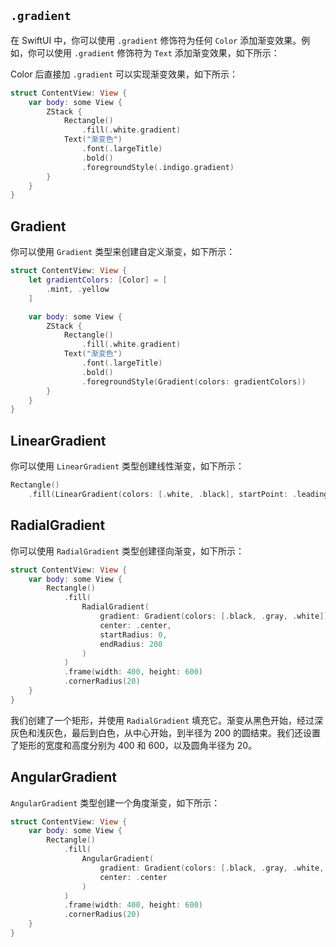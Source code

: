 
## `.gradient`

在 SwiftUI 中，你可以使用 `.gradient` 修饰符为任何 `Color` 添加渐变效果。例如，你可以使用 `.gradient` 修饰符为 `Text` 添加渐变效果，如下所示：

Color 后直接加 `.gradient` 可以实现渐变效果，如下所示：
```swift
struct ContentView: View {
    var body: some View {
        ZStack {
            Rectangle()
                .fill(.white.gradient)
            Text("渐变色")
                .font(.largeTitle)
                .bold()
                .foregroundStyle(.indigo.gradient)
        }
    }
}
```

## Gradient

你可以使用 `Gradient` 类型来创建自定义渐变，如下所示：

```swift
struct ContentView: View {
    let gradientColors: [Color] = [
        .mint, .yellow
    ]

    var body: some View {
        ZStack {
            Rectangle()
                .fill(.white.gradient)
            Text("渐变色")
                .font(.largeTitle)
                .bold()
                .foregroundStyle(Gradient(colors: gradientColors))
        }
    }
}
```

## LinearGradient

你可以使用 `LinearGradient` 类型创建线性渐变，如下所示：

```swift
Rectangle()
    .fill(LinearGradient(colors: [.white, .black], startPoint: .leading, endPoint: .trailing))
```

## RadialGradient

你可以使用 `RadialGradient` 类型创建径向渐变，如下所示：

```swift
struct ContentView: View {
    var body: some View {
        Rectangle()
            .fill(
                RadialGradient(
                    gradient: Gradient(colors: [.black, .gray, .white]),
                    center: .center,
                    startRadius: 0,
                    endRadius: 200
                )
            )
            .frame(width: 400, height: 600)
            .cornerRadius(20)
    }
}
```

我们创建了一个矩形，并使用 `RadialGradient` 填充它。渐变从黑色开始，经过深灰色和浅灰色，最后到白色，从中心开始，到半径为 200 的圆结束。我们还设置了矩形的宽度和高度分别为 400 和 600，以及圆角半径为 20。

## AngularGradient

`AngularGradient` 类型创建一个角度渐变，如下所示：

```swift
struct ContentView: View {
    var body: some View {
        Rectangle()
            .fill(
                AngularGradient(
                    gradient: Gradient(colors: [.black, .gray, .white, .black]),
                    center: .center
                )
            )
            .frame(width: 400, height: 600)
            .cornerRadius(20)
    }
}
```
